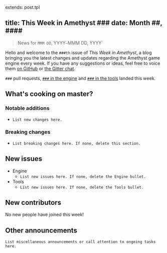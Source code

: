 extends: post.tpl

title: This Week in Amethyst ###
date: Month ##, ####
---

> News for `MMM DD`, YYYY` – `MMM DD, YYYY`

Hello and welcome to the `###th` issue of *This Week in Amethyst*, a blog
bringing you the latest changes and updates regarding the Amethyst game engine
every week. If you have any suggestions or ideas, feel free to voice them
[on GitHub][gh] or [the Gitter chat][gc].

[gh]: https://github.com/amethyst/website
[gc]: https://gitter.im/ebkalderon/amethyst

`###` pull requests, [`###` in the engine][ep] and [`###` in the tools][tp]
landed this week.

[ep]: https://github.com/ebkalderon/amethyst/pulls?q=is:pr+closed:YYYY-MM-DD..YYYY-MM-DD
[tp]: https://github.com/ebkalderon/amethyst_tools/pulls?q=is:pr+closed:YYYY-MM-DD..YYY-MM-DD

## What's cooking on master?

### Notable additions

* `List new changes here.`

### Breaking changes

* `List breaking changes here. If none, delete this section.`

## New issues

* Engine
  * `List new issues here. If none, delete the Engine bullet.`
* Tools
  * `List new issues here. If none, delete the Tools bullet.`

## New contributors

No new people have joined this week!

## Other announcements

`List miscellaneous announcements or call attention to ongoing tasks here.`
